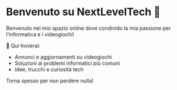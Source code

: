 # Benvenuto su NextLevelTech 👾

Benvenuto nel mio spazio online dove condivido la mia passione per l'informatica e i videogiochi!

🚀 Qui troverai:
- Annunci e aggiornamenti su videogiochi
- Soluzioni ai problemi informatici più comuni
- Idee, trucchi e curiosità tech

Torna spesso per non perdere nulla!
